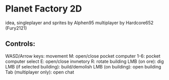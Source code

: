 # Planet Factory 2D
idea, singleplayer and sprites by Alphen95
multiplayer by Hardcore652 (Fury2121)

## Controls:
WASD/Arrow keys: movement
M: open/close pocket computer
1-6: pocket computer select
E: open/close invnetory
R: rotate building
LMB (on ore): dig
LMB (if selected building): build/demolish
LMB (on building): open building
Tab (multiplayer only): open chat
